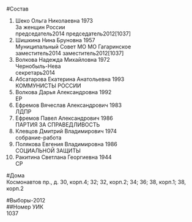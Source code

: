 #Состав  
1. Шеко Ольга Николаевна 1973  
    За женщин России  
    председатель2014 председатель2012[1037]    
2. Шишкина Нина Бруновна 1957  
    Муниципальный Совет МО МО Гагаринское  
    заместитель2014 заместитель2012[1037]   
3. Волкова Надежда Михайловна 1972  
    Чернобыль-Нева  
    секретарь2014  
4. Абсатарова Екатерина Анатольевна 1993  
    КОММУНИСТЫ РОССИИ  
5. Волкова Дарья Александровна 1992  
    ЕР  
6. Ефремов Вячеслав Александрович 1983  
    ЛДПР  
7. Ефремов Павел Александрович 1986  
    ПАРТИЯ ЗА СПРАВЕДЛИВОСТЬ  
8. Клевцов Дмитрий Владимирович 1974  
    собрание-работа  
9. Полякова Евгения Владимировна 1986  
    СОЦИАЛЬНОЙ ЗАЩИТЫ  
10. Ракитина Светлана Георгиевна 1944  
    СР  

#Дома  
Космонавтов пр., д. 30, корп.4; 32; 32, корп.2; 34; 36; 38, корп.1; 38, корп.2  
  
#Выборы-2012  
##Номер УИК  
1037  
